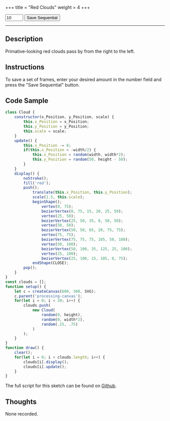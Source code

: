 +++
title = "Red Clouds"
weight = 4
+++

<!-- Load the Styling -->
<link rel="stylesheet" href="/styles/style.css" />

<!-- Load the Library -->
<script type = "text/javascript" src = "../../scripts/libs/p5js/p5.min.js"></script>
<script type = "text/javascript" src = "../../scripts/libs/p5js/p5.svg.js"></script>

<!-- Load the Sketch -->
<script>

/*
 * Title:   Red Clouds
 * Author:  hamzberg
 * Version: 0.1
 * Date:    15 April 2024
 *
 * Notes:
 *   -
 */

class Cloud {

    constructor(x_Position, y_Position, scale) {

        this.x_Position = x_Position;
        this.y_Position = y_Position;
        this.scale = scale;

    }

    update() {

        this.x_Position -= 8;

        if(this.x_Position < -width/2) {

            this.x_Position = random(width, width*2);
            this.y_Position = random(50, height - 50);

        }

    }

    display() {

        noStroke();

        fill('red');

        push();

            translate(this.x_Position, this.y_Position);

            scale(1.5, this.scale);

            beginShape();
                vertex(0, 75);
                bezierVertex(0, 75, 15, 20, 25, 50);
                vertex(25, 50);
                bezierVertex(25, 50, 35, 0, 50, 50);
                vertex(50, 50);
                bezierVertex(50, 50, 65, 20, 75, 75);
                vertex(75, 75);
                bezierVertex(75, 75, 75, 105, 50, 100);
                vertex(50, 100);
                bezierVertex(50, 100, 35, 125, 25, 100);
                vertex(25, 100);
                bezierVertex(25, 100, 15, 105, 0, 75);
            endShape(CLOSE);

        pop();

    }

}

const clouds = [];

let save_Seq = false;
let frame_Count = 10;

/** Sketch Begin **/

function setup() {
    let c = createCanvas(600, 300, SVG);
    c.parent('processing-canvas');

    for(let i = 0; i < 20; i++) {
        clouds.push(
            new Cloud(
                random(0, height),
                random(0, width*2),
                random(.25, .75)
            )
        );
    }

}

function draw() {

    /* Needed to refresh every new frame. */
    clear();

    /* Creative code here. */

    for(let i = 0; i < clouds.length; i++) {

        clouds[i].display();
        clouds[i].update();

    }

    ////////////////////////

    /* Manages sequential saving */
    if (save_Seq && (frame_Count > 0)) {

        save("red-clouds_frame" + frame_Count + ".svg");
        frame_Count -= 1;

    } else if (frame_Count <= 0 ) {

        save_Seq = false;

    }

}

function exportSeq() {

    frame_Count = document.getElementById("frameCountField").value;
    save_Seq = true;

}

</script>

<!-- Insert the Sketch -->
<div id="processing-canvas"></div>

<div id="dom-gui">
    <input type="number" id="frameCountField" value="10" min="1" max="99">
    <button onclick="exportSeq()"> Save Sequential </button>
</div>

<hr>

## Description

Primative-looking red clouds pass by from the right to the left.

## Instructions

To save a set of frames, enter your desired amount in the number field and press the "Save Sequential" button.

## Code Sample

```javascript
class Cloud {
    constructor(x_Position, y_Position, scale) {
        this.x_Position = x_Position;
        this.y_Position = y_Position;
        this.scale = scale;
    }
    update() {
        this.x_Position -= 8;
        if(this.x_Position < -width/2) {
            this.x_Position = random(width, width*2);
            this.y_Position = random(50, height - 50);
        }
    }
    display() {
        noStroke();
        fill('red');
        push();
            translate(this.x_Position, this.y_Position);
            scale(1.5, this.scale);
            beginShape();
                vertex(0, 75);
                bezierVertex(0, 75, 15, 20, 25, 50);
                vertex(25, 50);
                bezierVertex(25, 50, 35, 0, 50, 50);
                vertex(50, 50);
                bezierVertex(50, 50, 65, 20, 75, 75);
                vertex(75, 75);
                bezierVertex(75, 75, 75, 105, 50, 100);
                vertex(50, 100);
                bezierVertex(50, 100, 35, 125, 25, 100);
                vertex(25, 100);
                bezierVertex(25, 100, 15, 105, 0, 75);
            endShape(CLOSE);
        pop();
    }
}
const clouds = [];
function setup() {
    let c = createCanvas(600, 300, SVG);
    c.parent('processing-canvas');
    for(let i = 0; i < 20; i++) {
        clouds.push(
            new Cloud(
                random(0, height),
                random(0, width*2),
                random(.25, .75)
            )
        );
    }
}
function draw() {
    clear();
    for(let i = 0; i < clouds.length; i++) {
        clouds[i].display();
        clouds[i].update();
    }
}
```

The full script for this sketch can be found on [Github](https://github.com/hamzberg/cc-site).

## Thoughts

None recorded.
